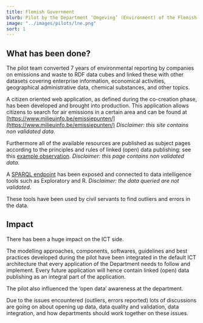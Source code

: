 ```yaml
---
title: Flemish Government
blurb: Pilot by the Department ‘Omgeving’ (Environment) of the Flemish Government
image: "../images/pilots/lne.png"
sort: 1
---
```



## What has been done?

The pilot team converted 7 years of environmental reporting by companies on emissions and waste to RDF data cubes and linked these with other datasets covering enterprise information, economical activities, geographical administrative data, chemical substances, and other topics.


A citizen oriented web application, as defined during the co-creation phase, has been developed and brought into production. This application allows citizens to search for air emissions in a certain area and can be found at [https://www.milieuinfo.be/emissiepunten/](https://www.milieuinfo.be/emissiepunten/)  _Disclaimer: this site contains non validated data_.

Furthermore all of the available resources are published as subject pages according to the principles and rules of linked (open) data publishing: see this [example observation](https://id.milieuinfo.be/imjv/observatie/01749024006625/6808/em/8/obs/9/2011#id). _Disclaimer: this page contains non validated data_.

A [SPARQL endpoint](https://id.milieuinfo.be/imjv/home#sparql) has been exposed and connected to data intelligence tools such as Exploratory and R. _Disclaimer: the data queried are not validated_.

These tools have been used by civil servants to find outliers and errors in the data.



## Impact



There has been a huge impact on the ICT side.

The modelling approaches, components, softwares, guidelines and best practices developed during the pilot have been integrated in the default ICT architecture that every application of the Department needs to follow and implement. Every future application will hence contain linked (open) data publishing as an integral part of the application.


The pilot also influenced the ‘open data’ awareness at the department.

Due to the issues encountered (outliers, errors reported) lots of discussions are going on about opening up data, data quality and validation, data integration, and how departments should work together on these issues.
